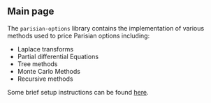 ## Main page

The `parisian-options` library contains the implementation of various methods used to price Parisian options including:
- Laplace transforms
- Partial differential Equations
- Tree methods
- Monte Carlo Methods
- Recursive methods

Some brief setup instructions can be found [here](SETUP.md).